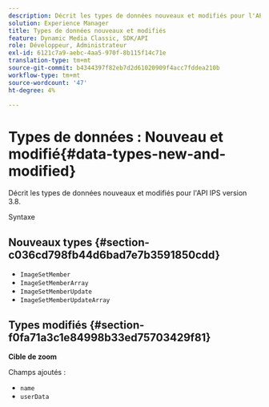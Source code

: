 ```yaml
---
description: Décrit les types de données nouveaux et modifiés pour l'API IPS version 3.8.
solution: Experience Manager
title: Types de données nouveaux et modifiés
feature: Dynamic Media Classic, SDK/API
role: Développeur, Administrateur
exl-id: 6121c7a9-aebc-4aa5-970f-8b115f14c71e
translation-type: tm+mt
source-git-commit: b4344397f82eb7d2d61020909f4acc7fddea210b
workflow-type: tm+mt
source-wordcount: '47'
ht-degree: 4%

---
```


# Types de données : Nouveau et modifié{#data-types-new-and-modified}

Décrit les types de données nouveaux et modifiés pour l&#39;API IPS version 3.8.

Syntaxe

## Nouveaux types {#section-c036cd798fb44d6bad7e7b3591850cdd}

* `ImageSetMember`
* `ImageSetMemberArray`
* `ImageSetMemberUpdate`
* `ImageSetMemberUpdateArray`

## Types modifiés {#section-f0fa71a3c1e84998b33ed75703429f81}

**Cible de zoom**

Champs ajoutés :

* `name`
* `userData`
